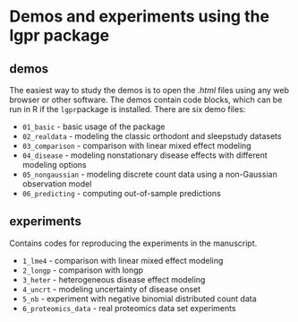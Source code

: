# Demos and experiments using the lgpr package

## demos
The easiest way to study the demos is to open the *.html* files using any web browser or other software. The demos contain code blocks, which can be run in R if the `lgpr`package is installed. There are six demo files:
* `01_basic` - basic usage of the package
* `02_realdata` - modeling the classic orthodont and sleepstudy datasets
* `03_comparison` - comparison with linear mixed effect modeling
* `04_disease` - modeling nonstationary disease effects with different modeling options
* `05_nongaussian` - modeling discrete count data using a non-Gaussian observation model
* `06_predicting` - computing out-of-sample predictions

## experiments
Contains codes for reproducing the experiments in the manuscript.

* `1_lme4` - comparison with linear mixed effect modeling
* `2_longp` - comparison with longp
* `3_heter` - heterogeneous disease effect modeling
* `4_uncrt` - modeling uncertainty of disease onset
* `5_nb` - experiment with negative binomial distributed count data
* `6_proteomics_data` - real proteomics data set experiments
